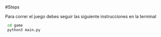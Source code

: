  #Steps

 Para correr el juego debes seguir las siguiente instrucciones en la terminal

```sh
 cd game
 python3 main.py
```